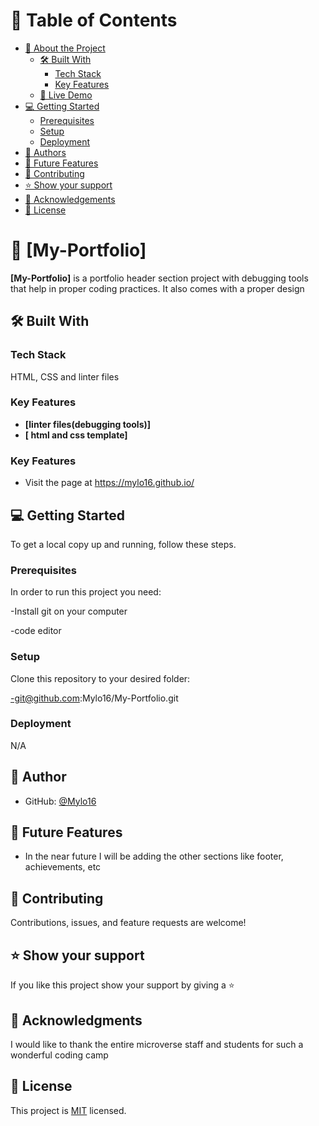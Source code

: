 # 📗 Table of Contents

- [📖 About the Project](#about-project)
  - [🛠 Built With](#built-with)
    - [Tech Stack](#tech-stack)
    - [Key Features](#key-features)
  - [🚀 Live Demo](#live-demo)
- [💻 Getting Started](#getting-started)
  - [Prerequisites](#prerequisites)
  - [Setup](#setup)
  - [Deployment](#triangular_flag_on_post-deployment)
- [👥 Authors](#authors)
- [🔭 Future Features](#future-features)
- [🤝 Contributing](#contributing)
- [⭐️ Show your support](#support)
- [🙏 Acknowledgements](#acknowledgements)
- [📝 License](#license)

# 📖 [My-Portfolio] <a name="about-project"></a>

**[My-Portfolio]** is a portfolio header section project with debugging tools that help in proper coding practices. It also comes with a proper design

## 🛠 Built With <a name="built-with"></a>

### Tech Stack <a name="tech-stack"></a>

HTML, CSS and linter files

### Key Features <a name="key-features"></a>

- **[linter files(debugging tools)]**
- **[ html and css template]**


### Key Features <a name="key-features"></a>

- Visit the page at https://mylo16.github.io/



## 💻 Getting Started <a name="getting-started"></a>

To get a local copy up and running, follow these steps.

### Prerequisites

In order to run this project you need:

-Install git on your computer

-code editor


### Setup

Clone this repository to your desired folder:

-git@github.com:Mylo16/My-Portfolio.git

### Deployment

N/A


## 👥 Author <a name="authors"></a>


- GitHub: [@Mylo16](https://github.com/Mylo16)

## 🔭 Future Features <a name="future-features"></a>

- In the near future I will be adding the other sections like footer, achievements, etc

## 🤝 Contributing <a name="contributing"></a>

Contributions, issues, and feature requests are welcome!

## ⭐️ Show your support <a name="support"></a>

If you like this project show your support by giving a ⭐️

## 🙏 Acknowledgments <a name="acknowledgements"></a>

I would like to thank the entire microverse staff and students for such a wonderful coding camp

## 📝 License <a name="license"></a>

This project is [MIT](./MIT.md) licensed.
